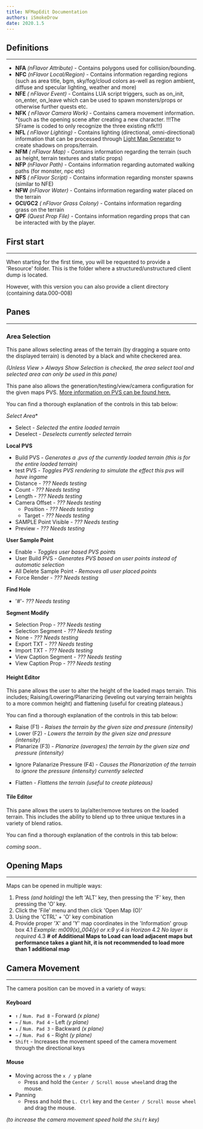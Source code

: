 ```yaml
---
title: NFMapEdit Documentation
authors: iSmokeDrow
date: 2020.1.5
---
```


## Definitions
---

* **NFA** *(nFlavor Attribute)* - Contains polygons used for collision/bounding.
* **NFC** *(nFlavor Local/Region)* - Contains information regarding regions (such as area title, bgm, sky/fog/cloud colors as-well as region ambient, diffuse and specular lighting, weather and more)
* **NFE** *( nFlavor Event)* - Contains LUA script triggers, such as on_init, on_enter, on_leave which can be used to spawn monsters/props or otherwise further quests etc.
* **NFK** *( nFlavor Camera Work)* - Contains camera movement information. *(such as the opening scene after creating a new character. !!!The SFrame is coded to only recognize the three existing nfk!!!)
* **NFL** *( nFlavor Lighting)* - Contains lighting (directional, omni-directional) information that can be processed through [Light Map Generator](http://openrz.ddns.net/t/map-utility-light-map-generator/57) to create shadows on props/terrain.
* **NFM** *( nFlavor Map)* - Contains information regarding the terrain (such as height, terrain textures and static props)
* **NFP** *(nFlavor Path)* - Contains information regarding automated walking paths (for monster, npc etc)
* **NFS** *( nFlavor Script)* - Contains information regarding monster spawns (similar to NFE)
* **NFW** *(nFlavor Water)* - Contains information regarding water placed on the terrain
* **GCI/GC2** *( nFlavor Grass Colony)* - Contains information regarding grass on the terrain
* **QPF** *(Quest Prop File)* - Contains information regarding props that can be interacted with by the player. 


## First start
---

When starting for the first time, you will be requested to provide a 'Resource' folder. This is the folder where a structured/unstructured client dump is located.

However, with this version you can also provide a client directory (containing data.000-008)


## Panes
---

### Area Selection

This pane allows selecting areas of the terrain (by dragging a square onto the displayed terrain) is denoted by a black and white checkered area. 

*(Unless View > Always Show Selection is checked, the area select tool and selected area can only be used in this pane)*

This pane also allows the generation/testing/view/camera configuration for the given maps PVS. [More information on PVS can be found here.](https://en.wikipedia.org/wiki/Potentially_visible_set)

You can find a thorough explanation of the controls in this tab below:

*Select Area**
* Select - *Selected the entire loaded terrain*
* Deselect - *Deselects currently selected terrain*

**Local PVS**

* Build PVS - *Generates a .pvs of the currently loaded terrain (this is for the entire loaded terrain)*
* test PVS - *Toggles PVS rendering to simulate the effect this pvs will have ingame*
* Distance - *??? Needs testing*
* Count - *??? Needs testing*
* Length - *??? Needs testing*
* Camera Offset - *??? Needs testing*
  * Position - *??? Needs testing*
  * Target - *??? Needs testing*
* SAMPLE Point Visible - *??? Needs testing*
* Preview - *??? Needs testing*

**User Sample Point**

* Enable - *Toggles user based PVS points*
* User Build PVS - *Generates PVS based on user points instead of automatic selection*
* All Delete Sample Point - *Removes all user placed points*
* Force Render - *??? Needs testing*

**Find Hole**

* '#'- *??? Needs testing*

**Segment Modify**

* Selection Prop - *??? Needs testing*
* Selection Segment - *??? Needs testing*
* None - *??? Needs testing*
* Export TXT - *??? Needs testing*
* Import TXT - *??? Needs testing*
* View Caption Segment - *??? Needs testing*
* View Caption Prop - *??? Needs testing*

#### Height Editor

This pane allows the user to alter the height of the loaded maps terrain. This includes; Raising/Lowering/Planarizing (leveling out varying terrain heights to a more common height) and flattening (useful for creating plateaus.)

You can find a thorough explanation of the controls in this tab below:

* Raise (F1) - *Raises the terrain by the given size and pressure (intensity)*
* Lower (F2) - *Lowers the terrain by the given size and pressure (intensity)*
* Planarize (F3) - *Planarize (averages) the terrain by the given size and pressure (intensity)*
- Ignore Palanarize Pressure (F4) - *Causes the Planarization of the terrain to ignore the pressure (intensity) currently selected*
* Flatten - *Flattens the terrain (useful to create plateaus)*

#### Tile Editor

This pane allows the users to lay/alter/remove textures on the loaded terrain. This includes the ability to blend up to three unique textures in a variety of blend ratios.

You can find a thorough explanation of the controls in this tab below:

*coming soon..*

## Opening Maps
---

Maps can be opened in multiple ways:

1. Press *(and holding)* the left 'ALT' key, then pressing the 'F' key, then pressing the 'O' key.
2. Click the 'File' menu and then click 'Open Map (O)'
3. Using the 'CTRL' + 'O' key combination
4. Provide proper 'X' and 'Y' map coordinates in the 'Information' group box
4.1 *Example: m009(x)_004(y) or x:9 y:4 is Horizon*
4.2 *No layer is required*
4.3 **# of Additional Maps to Load can load adjacent maps but performance takes a giant hit, it is not recommended to load more than 1 additional map**

## Camera Movement
---

The camera position can be moved in a variety of ways:

#### Keyboard

* `↑` / `Num. Pad 8` - Forward *(x plane)*
* `←` / `Num. Pad 4` - Left *(y plane)*
* `↓` / `Num. Pad 3` - Backward *(x plane)*
* `→` /  `Num. Pad 6` - Right *(y plane)*
* `Shift` - Increases the movement speed of the camera movement through the directional keys

#### Mouse

* Moving across the `x / y` plane
  * Press and hold the `Center / Scroll mouse wheel`and drag  the mouse.
* Panning 
  * Press and hold the `L. Ctrl` key and the `Center / Scroll mouse wheel` and drag the mouse.

*(to increase the camera movement speed hold the `Shift` key)*
